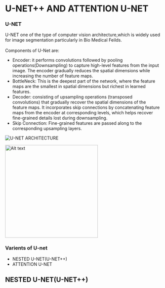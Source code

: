 # U-NET++ AND ATTENTION U-NET

### U-NET<br>
U-NET one of the type of computer vision architecture,which is widely used for image segmentation particularly in Bio Medical Feilds.</br><br>
Components of U-Net are:</br>
- Encoder: it performs convolutions followed by pooling operations(Downsampling) to capture high-level features from the input image.
The encoder gradually reduces the spatial dimensions while increasing the number of feature maps.
- BottleNeck: This is the deepest part of the network, where the feature maps are the smallest in spatial dimensions but richest in learned features.
- Decoder: consisting of upsampling operations (transposed convolutions) that gradually recover the spatial dimensions of the feature maps.
It incorporates skip connections by concatenating feature maps from the encoder at corresponding levels, which helps recover fine-grained details lost during downsampling.
- Skip Connection: Fine-grained features are passed along to the corresponding upsampling layers.

![U-NET ARCHITECTURE](https://media.geeksforgeeks.org/wp-content/uploads/20220614121231/Group14.jpg)

<img src="[image-url](https://media.geeksforgeeks.org/wp-content/uploads/20220614121231/Group14.jpg)" alt="Alt text" width="300"/>


### Varients of U-net
* NESTED U-NET(U-NET++)
* ATTENTION U-NET

## NESTED U-NET(U-NET++)



